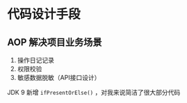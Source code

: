 # 代码设计手段

## AOP 解决项目业务场景

1. 操作日记记录
2. 权限校验
3. 敏感数据脱敏（API接口设计）









JDK 9 新增 `ifPresentOrElse()` ，对我来说简洁了很大部分代码
